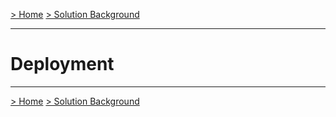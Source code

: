 [> Home](../README.md)    [> Solution Background](README.md)

---

# Deployment


------

[> Home](../README.md)    [> Solution Background](README.md)


